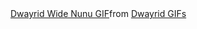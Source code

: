 <div class="tenor-gif-embed" data-postid="18264852" data-share-method="host" data-aspect-ratio="1.77778" data-width="100%"><a href="https://tenor.com/view/dwayrid-wide-nunu-lol-nunu-nunu-wide-nunu-runs-it-down-gif-18264852">Dwayrid Wide Nunu GIF</a>from <a href="https://tenor.com/search/dwayrid-gifs">Dwayrid GIFs</a></div> <script type="text/javascript" async src="https://tenor.com/embed.js"></script>
